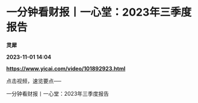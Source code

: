 # 一分钟看财报丨一心堂：2023年三季度报告
**灵犀**

**2023-11-01 14:04**

**https://www.yicai.com/video/101892923.html**

点击视频，速览要点──

一分钟看财报丨一心堂：2023年三季度报告